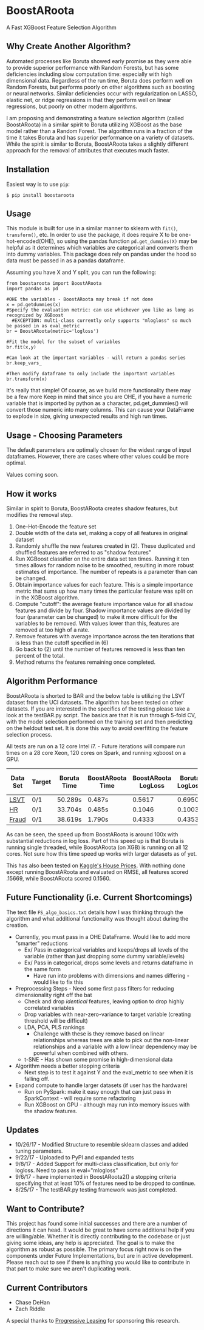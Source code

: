# BoostARoota  
A Fast XGBoost Feature Selection Algorithm  

## Why Create Another Algorithm?  
Automated processes like Boruta showed early promise as they were able to provide superior performance with Random Forests, but has some deficiencies including slow computation time: especially with high dimensional data. Regardless of the run time, Boruta does perform well on Random Forests, but performs poorly on other algorithms such as boosting or neural networks. Similar deficiencies occur with regularization on LASSO, elastic net, or ridge regressions in that they perform well on linear regressions, but poorly on other modern algorithms.

I am proposing and demonstrating a feature selection algorithm (called BoostARoota) in a similar spirit to Boruta utilizing XGBoost as the base model rather than a Random Forest. The algorithm runs in a fraction of the time it takes Boruta and has superior performance on a variety of datasets.  While the spirit is similar to Boruta, BoostARoota takes a slightly different approach for the removal of attributes that executes much faster.

## Installation 
Easiest way is to use `pip`:
```
$ pip install boostaroota
```

## Usage

This module is built for use in a similar manner to sklearn with `fit()`, `transform()`, etc.  In order to use the package, it does require X to be one-hot-encoded(OHE), so using the pandas function `pd.get_dummies(X)` may be helpful as it determines which variables are categorical and converts them into dummy variables.  This package does rely on pandas under the hood so data must be passed in as a pandas dataframe.

Assuming you have X and Y split, you can run the following:  
```
from boostaroota import BoostARoota
import pandas as pd

#OHE the variables - BoostARoota may break if not done
x = pd.getdummies(x)
#Specify the evaluation metric: can use whichever you like as long as recognized by XGBoost
  #EXCEPTION: multi-class currently only supports "mlogloss" so much be passed in as eval_metric
br = BoostARoota(metric='logloss')

#Fit the model for the subset of variables
br.fit(x,y)

#Can look at the important variables - will return a pandas series
br.keep_vars_

#Then modify dataframe to only include the important variables
br.transform(x)

```

It's really that simple!  Of course, as we build more functionality there may be a few more Keep in mind that since you are OHE, if you have a numeric variable that is imported by python as a character, pd.get_dummies() will convert those numeric into many columns.  This can cause your DataFrame to explode in size, giving unexpected results and high run times.

## Usage - Choosing Parameters

The default parameters are optimally chosen for the widest range of input dataframes.  However, there are cases where other values could be more optimal.

Values coming soon.

## How it works  
Similar in spirit to Boruta, BoostARoota creates shadow features, but modifies the removal step.

1. One-Hot-Encode the feature set
2. Double width of the data set, making a copy of all features in original dataset
3. Randomly shuffle the new features created in (2).  These duplicated and shuffled features are referred to as "shadow features"
4. Run XGBoost classifier on the entire data set ten times.  Running it ten times allows for random noise to be smoothed, resulting in more robust estimates of importance. The number of repeats is a parameter than can be changed.
5. Obtain importance values for each feature.  This is a simple importance metric that sums up how many times the particular feature was split on in the XGBoost algorithm.
6. Compute "cutoff": the average feature importance value for all shadow features and divide by four.  Shadow importance values are divided by four (parameter can be changed) to make it more difficult for the variables to be removed.  With values lower than this, features are removed at too high of a rate.
7. Remove features with average importance across the ten iterations that is less than the cutoff specified in (6)
8. Go back to (2) until the number of features removed is less than ten percent of the total.
9. Method returns the features remaining once completed.


## Algorithm Performance  

BoostARoota is shorted to BAR and the below table is utilizing the LSVT dataset from the UCI datasets.  The algorithm has been tested on other datasets.   If you are interested in the specifics of the testing please take a look at the testBAR.py script.  The basics are that it is run through 5-fold CV, with the model selection performed on the training set and then predicting on the heldout test set.  It is done this way to avoid overfitting the feature selection process.

All tests are run on a 12 core Intel i7. - Future iterations will compare run times on a 28 core Xeon, 120 cores on Spark, and running xgboost on a GPU.

|Data Set | Target | Boruta Time| BoostARoota Time |BoostARoota LogLoss|Boruta LogLoss|All Features LogLoss| BAR >= All |
| ------- | ------ | -----------| ---- | ---- | ---- | ---- | ---- |
|[LSVT](https://archive.ics.uci.edu/ml/datasets/LSVT+Voice+Rehabilitation)  |0/1|50.289s  | 0.487s   | 0.5617 | 0.6950 | 0.7311 | Yes |
|[HR](https://www.kaggle.com/ludobenistant/hr-analytics) |0/1| 33.704s  | 0.485s   | 0.1046 | 0.1003 | 0.1047 | Yes |
|[Fraud](https://www.kaggle.com/dalpozz/creditcardfraud) |0/1| 38.619s  | 1.790s   | 0.4333 | 0.4353 | 0.4333 | Yes |

As can be seen, the speed up from BoostARoota is around 100x with substantial reductions in log loss.  Part of this speed up is that Boruta is running single threaded, while BoostARoota (on XGB) is running on all 12 cores.  Not sure how this time speed up works with larger datasets as of yet.  

This has also been tested on [Kaggle's House Prices](https://www.kaggle.com/c/house-prices-advanced-regression-techniques/submissions?sortBy=date&group=all&page=1).  With nothing done except running BoostARoota and evaluated on RMSE, all features scored .15669, while BoostARoota scored 0.1560. 

## Future Functionality (i.e. Current Shortcomings)
The text file `FS_algo_basics.txt` details how I was thinking through the algorithm and what additional functionality was thought about during the creation.
 * Currently, you must pass in a OHE DataFrame. Would like to add more "smarter" reductions
   * Ex/ Pass in categorical variables and keeps/drops all levels of the variable (rather than just dropping some dummy variable/levels)
   * Ex/ Pass in categorical, drops some levels and returns dataframe in the same form
     * Have run into problems with dimensions and names differing - would like to fix this
 * Preprocessing Steps - Need some first pass filters for reducing dimensionality right off the bat
   * Check and drop _identical_ features, leaving option to drop highly correlated variables
   * Drop variables with near-zero-variance to target variable (creating threshold will be difficult)
   * LDA, PCA, PLS rankings 
     * Challenge with these is they remove based on linear relationships whereas trees are able to pick out the non-linear relationships and a variable with a low linear dependency may be powerful when combined with others.
   * t-SNE - Has shown some promise in high-dimensional data
 * Algorithm needs a better stopping criteria
   * Next step is to test it against Y and the eval_metric to see when it is falling off.
 * Expand compute to handle larger datasets (if user has the hardware)
   * Run on PySpark: make it easy enough that can just pass in SparkContext - will require some refactoring
   * Run XGBoost on GPU - although may run into memory issues with the shadow features.
   
## Updates
* 10/26/17 - Modified Structure to resemble sklearn classes and added tuning parameters.
* 9/22/17 - Uploaded to PyPI and expanded tests
* 9/8/17 - Added Support for multi-class classification, but only for logloss.  Need to pass in eval="mlogloss"
* 9/6/17 - have implemented in BoostARoota2() a stopping criteria specifying that at least 10% of features need to be dropped to continue.
* 8/25/17 - The testBAR.py testing framework was just completed.

## Want to Contribute?

This project has found some initial successes and there are a number of directions it can head.  It would be great to have some additional help if you are willing/able.  Whether it is directly contributing to the codebase or just giving some ideas, any help is appreciated.  The goal is to make the algorithm as robust as possible.  The primary focus right now is on the components under Future Implementations, but are in active development.  Please reach out to see if there is anything you would like to contribute in that part to make sure we aren't duplicating work.  

## Current Contributors
* Chase DeHan
* Zach Riddle

A special thanks to [Progressive Leasing](http://progleasing.com) for sponsoring this research.
